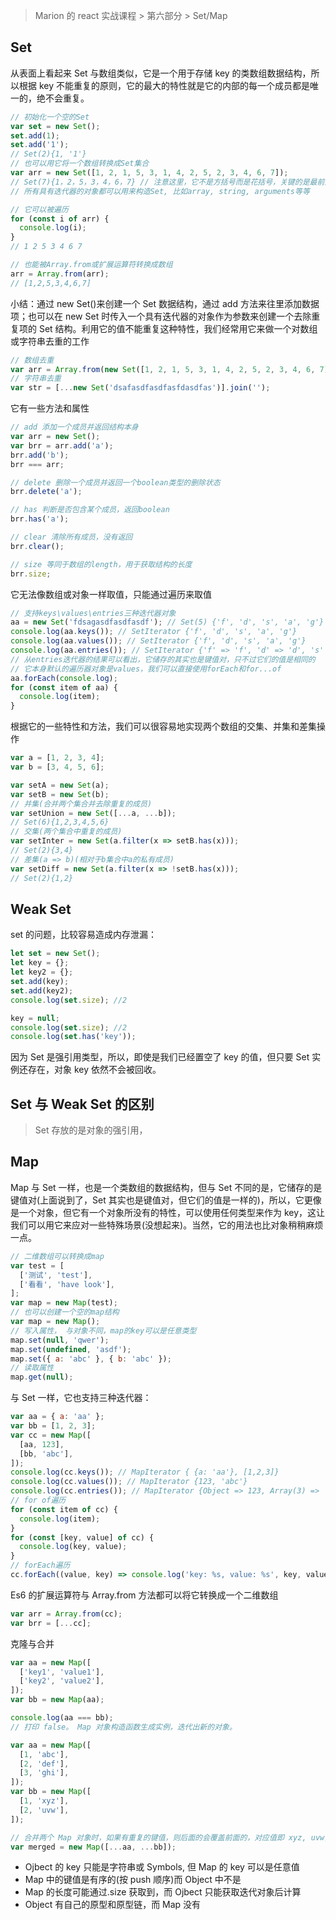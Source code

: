 > Marion 的 react 实战课程 > 第六部分 > Set/Map

## Set

从表面上看起来 Set 与数组类似，它是一个用于存储 key 的类数组数据结构，所以根据 key 不能重复的原则，它的最大的特性就是它的内部的每一个成员都是唯一的，绝不会重复。

```javascript
// 初始化一个空的Set
var set = new Set();
set.add(1);
set.add('1');
// Set(2){1, '1'}
// 也可以用它将一个数组转换成Set集合
var arr = new Set([1, 2, 1, 5, 3, 1, 4, 2, 5, 2, 3, 4, 6, 7]);
// Set(7){1，2，5，3，4，6，7} // 注意这里，它不是方括号而是花括号，关键的是最前面加了个前缀Set
// 所有具有迭代器的对象都可以用来构造Set, 比如array, string, arguments等等

// 它可以被遍历
for (const i of arr) {
  console.log(i);
}
// 1 2 5 3 4 6 7

// 也能被Array.from或扩展运算符转换成数组
arr = Array.from(arr);
// [1,2,5,3,4,6,7]
```

小结：通过 new Set()来创建一个 Set 数据结构，通过 add 方法来往里添加数据项；也可以在 new Set 时传入一个具有迭代器的对象作为参数来创建一个去除重复项的 Set 结构。利用它的值不能重复这种特性，我们经常用它来做一个对数组或字符串去重的工作

```javascript
// 数组去重
var arr = Array.from(new Set([1, 2, 1, 5, 3, 1, 4, 2, 5, 2, 3, 4, 6, 7]));
// 字符串去重
var str = [...new Set('dsafasdfasdfasfdasdfas')].join('');
```

它有一些方法和属性

```javascript
// add 添加一个成员并返回结构本身
var arr = new Set();
var brr = arr.add('a');
brr.add('b');
brr === arr;

// delete 删除一个成员并返回一个boolean类型的删除状态
brr.delete('a');

// has 判断是否包含某个成员，返回boolean
brr.has('a');

// clear 清除所有成员，没有返回
brr.clear();

// size 等同于数组的length，用于获取结构的长度
brr.size;
```

它无法像数组或对象一样取值，只能通过遍历来取值

```javascript
// 支持keys\values\entries三种迭代器对象
aa = new Set('fdsagasdfasdfasdf'); // Set(5) {'f', 'd', 's', 'a', 'g'}
console.log(aa.keys()); // SetIterator {'f', 'd', 's', 'a', 'g'}
console.log(aa.values()); // SetIterator {'f', 'd', 's', 'a', 'g'}
console.log(aa.entries()); // SetIterator {'f' => 'f', 'd' => 'd', 's' => 's', 'a' => 'a', 'g' => 'g'}
// 从entries迭代器的结果可以看出，它储存的其实也是键值对，只不过它们的值是相同的
// 它本身默认的遍历器对象是values，我们可以直接使用forEach和for...of
aa.forEach(console.log);
for (const item of aa) {
  console.log(item);
}
```

根据它的一些特性和方法，我们可以很容易地实现两个数组的交集、并集和差集操作

```javascript
var a = [1, 2, 3, 4];
var b = [3, 4, 5, 6];

var setA = new Set(a);
var setB = new Set(b);
// 并集(合并两个集合并去除重复的成员)
var setUnion = new Set([...a, ...b]);
// Set(6){1,2,3,4,5,6}
// 交集(两个集合中重复的成员)
var setInter = new Set(a.filter(x => setB.has(x)));
// Set(2){3,4}
// 差集(a => b)(相对于b集合中a的私有成员)
var setDiff = new Set(a.filter(x => !setB.has(x)));
// Set(2){1,2}
```

## Weak Set

set 的问题，比较容易造成内存泄漏：

```javascript
let set = new Set();
let key = {};
let key2 = {};
set.add(key);
set.add(key2);
console.log(set.size); //2

key = null;
console.log(set.size); //2
console.log(set.has('key'));
```

因为 Set 是强引用类型，所以，即使是我们已经置空了 key 的值，但只要 Set 实例还存在，对象 key 依然不会被回收。

## Set 与 Weak Set 的区别

> Set 存放的是对象的强引用，

## Map

Map 与 Set 一样，也是一个类数组的数据结构，但与 Set 不同的是，它储存的是键值对(上面说到了，Set 其实也是键值对，但它们的值是一样的)，所以，它更像是一个对象，但它有一个对象所没有的特性，可以使用任何类型来作为 key，这让我们可以用它来应对一些特殊场景(没想起来)。当然，它的用法也比对象稍稍麻烦一点。

```javascript
// 二维数组可以转换成map
var test = [
  ['测试', 'test'],
  ['看看', 'have look'],
];
var map = new Map(test);
// 也可以创建一个空的map结构
var map = new Map();
// 写入属性， 与对象不同，map的key可以是任意类型
map.set(null, 'qwer');
map.set(undefined, 'asdf');
map.set({ a: 'abc' }, { b: 'abc' });
// 读取属性
map.get(null);
```

与 Set 一样，它也支持三种迭代器：

```javascript
var aa = { a: 'aa' };
var bb = [1, 2, 3];
var cc = new Map([
  [aa, 123],
  [bb, 'abc'],
]);
console.log(cc.keys()); // MapIterator { {a: 'aa'}, [1,2,3]}
console.log(cc.values()); // MapIterator {123, 'abc'}
console.log(cc.entries()); // MapIterator {Object => 123, Array(3) => 'abc'}
// for of遍历
for (const item of cc) {
  console.log(item);
}
for (const [key, value] of cc) {
  console.log(key, value);
}
// forEach遍历
cc.forEach((value, key) => console.log('key: %s, value: %s', key, value));
```

Es6 的扩展运算符与 Array.from 方法都可以将它转换成一个二维数组

```javascript
var arr = Array.from(cc);
var brr = [...cc];
```

克隆与合并

```javascript
var aa = new Map([
  ['key1', 'value1'],
  ['key2', 'value2'],
]);
var bb = new Map(aa);

console.log(aa === bb);
// 打印 false。 Map 对象构造函数生成实例，迭代出新的对象。

var aa = new Map([
  [1, 'abc'],
  [2, 'def'],
  [3, 'ghi'],
]);
var bb = new Map([
  [1, 'xyz'],
  [2, 'uvw'],
]);

// 合并两个 Map 对象时，如果有重复的键值，则后面的会覆盖前面的，对应值即 xyz, uvw, ghi
var merged = new Map([...aa, ...bb]);
```

- Ojbect 的 key 只能是字符串或 Symbols, 但 Map 的 key 可以是任意值
- Map 中的键值是有序的(按 push 顺序)而 Object 中不是
- Map 的长度可能通过.size 获取到，而 Ojbect 只能获取迭代对象后计算
- Object 有自己的原型和原型链，而 Map 没有
